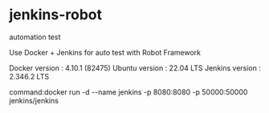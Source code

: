 # jenkins-robot

automation test

Use Docker + Jenkins for auto test with Robot Framework

Docker version : 4.10.1 (82475)
Ubuntu version : 22.04 LTS
Jenkins version : 2.346.2 LTS

command:docker run -d --name jenkins -p 8080:8080 -p 50000:50000 jenkins/jenkins
